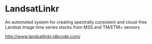 LandsatLinkr
============

An automated system for creating spectrally consistent and cloud-free Landsat image time series stacks from MSS and TM/ETM+ sensors

http://www.landsatlinkr.jdbcode.com/
